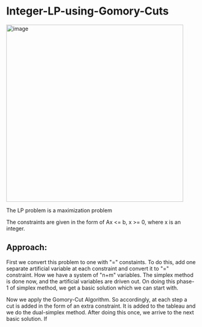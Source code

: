 # Integer-LP-using-Gomory-Cuts

<img width="469" alt="image" src="https://github.com/its-archisman/Integer-LP-using-Gomory-Cuts/assets/98551177/434a103e-e309-4ea9-8f5d-9ee3438f83a7"> 

The LP problem is a maximization problem

The constraints are given in the form of
Ax <= b, x >= 0, where x is an integer.

## Approach:
First we convert this problem to one with "=" constaints. To do this, add one separate artificial variable at each constraint and convert it to "=" constraint. How we have a system of "n+m" variables.
The simplex method is done now, and the artificial variables are driven out. On doing this phase-1 of simplex method, we get a basic solution which we can start with.

Now we apply the Gomory-Cut Algorithm.
So accordingly, at each step a cut is added in the form of an extra constraint. It is added to the tableau and we do the dual-simplex method. After doing this once, we arrive to the next basic solution. If 

